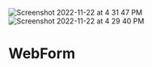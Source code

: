 ![Screenshot 2022-11-22 at 4 31 47 PM](https://user-images.githubusercontent.com/75064110/203298079-2f0b673f-5b85-4cb0-ab05-7006e00be345.png)
![Screenshot 2022-11-22 at 4 29 40 PM](https://user-images.githubusercontent.com/75064110/203297723-9920c86a-439e-4e93-8d6d-3d021ce4b2e9.png)

# WebForm

